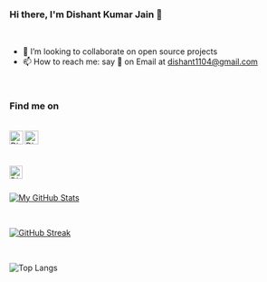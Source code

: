 ### Hi there, I'm Dishant Kumar Jain 👋


<br>


- 👯 I’m looking to collaborate on open source projects
- 📫 How to reach me: say 👋 on Email at dishant1104@gmail.com

<br> 

### Find me on
<br> 
<a href="https://www.linkedin.com/in/dishant-kumar-jain-7206711ba">
  <img align="left" alt="Dishant145 Linkedin" width="24px" src="https://cdn.jsdelivr.net/npm/simple-icons@v3/icons/linkedin.svg" />
</a>
<a href="https://github.com/Dishant145">
  <img align="left" alt="Dishant145 Github" width="24px" src="https://cdn.jsdelivr.net/npm/simple-icons@v3/icons/github.svg" />
</a>

<br><br>

<img align="left" height="23px" src="https://komarev.com/ghpvc/?username=Dishant145&label=Visitors&color=0E75B6&style=plastic" alt="Dishant145" />

<br><br>

[![My GitHub Stats](https://github-readme-stats.vercel.app/api/?username=dishant145&count_private=true&theme=tokyonight&showicons=true)](https://github.com/Dishant145)

<br>

[![GitHub Streak](https://github-readme-streak-stats.herokuapp.com/?user=Dishant145&theme=dark)](https://github.com/Dishant145)

<br>

![Top Langs](https://github-readme-stats.vercel.app/api/top-langs/?username=Dishant145&theme=tokyonight)
